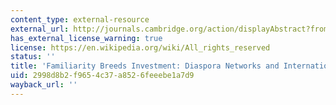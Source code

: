 ```yaml
---
content_type: external-resource
external_url: http://journals.cambridge.org/action/displayAbstract?fromPage=online&aid=7909382
has_external_license_warning: true
license: https://en.wikipedia.org/wiki/All_rights_reserved
status: ''
title: 'Familiarity Breeds Investment: Diaspora Networks and International Investment'
uid: 2998d8b2-f965-4c37-a852-6feeebe1a7d9
wayback_url: ''
---
```

